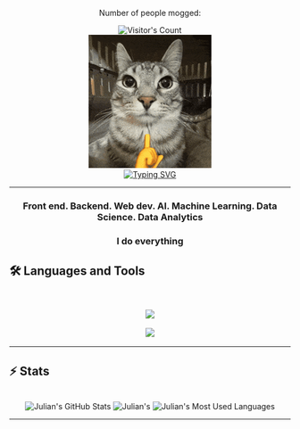 <div align="center"> 
  <p>Number of people mogged:</p>
  <img src="https://profile-counter.glitch.me/DarkDestiny26/count.svg" alt="Visitor's Count" />
</div>

<div align="center">
  <img src="https://github.com/DarkDestiny26/DarkDestiny26/blob/main/mewing-cat.gif" alt="Cat mewing">
</div>

<div align="center">
  <a href="https://git.io/typing-svg"><img src="https://readme-typing-svg.herokuapp.com?font=Fira+Code&pause=1000&center=true&vCenter=true&width=435&lines=Shut+up+I'm+mewing" alt="Typing SVG" /></a>
</div>

<hr>
<h3 align="center">Front end. Backend. Web dev. AI. Machine Learning. Data Science. Data Analytics</h3>
<h3 align="center">I do everything</h3>

## 🛠️ Languages and Tools

<br>

<p align="center">
  <img src="https://skillicons.dev/icons?i=python,java,c,cpp,html,css,bootstrap,js,jquery,postgres,flask" />
</p>
<p align="center">
  <img src="https://skillicons.dev/icons?i=sklearn,pytorch,tensorflow&theme=light" />
</p>

<hr>

## ⚡️ Stats

<br>

<div align=center>
  <img width=390 src="https://github-readme-stats.vercel.app/api?username=darkdestiny26&theme=transparent&count_private=true&show_icons=true&rank_icon=github&locale=en" alt="Julian's GitHub Stats" />
  <img width=390 src="https://github-readme-streak-stats.herokuapp.com/?user=darkdestiny26&theme=transparent&count_private=true&border_radius=10&locale=en" alt="Julian's" />
  <img width=325 src="https://github-readme-stats.vercel.app/api/top-langs?username=darkdestiny26&theme=transparent&layout=donut&hide=css&langs_count=8&border_radius=10&show_icons=true&locale=en" alt="Julian's Most Used Languages" />
</div>

<hr>



